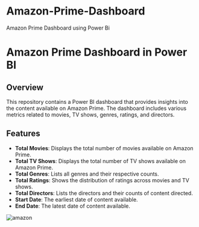 # Amazon-Prime-Dashboard
Amazon Prime Dashboard using Power Bi
# Amazon Prime Dashboard in Power BI

## Overview

This repository contains a Power BI dashboard that provides insights into the content available on Amazon Prime. The dashboard includes various metrics related to movies, TV shows, genres, ratings, and directors.

## Features

- **Total Movies**: Displays the total number of movies available on Amazon Prime.
- **Total TV Shows**: Displays the total number of TV shows available on Amazon Prime.
- **Total Genres**: Lists all genres and their respective counts.
- **Total Ratings**: Shows the distribution of ratings across movies and TV shows.
- **Total Directors**: Lists the directors and their counts of content directed.
- **Start Date**: The earliest date of content available.
- **End Date**: The latest date of content available.

![amazon](https://github.com/user-attachments/assets/ad2e0134-3d5d-4a3b-96e7-65035138b6fd)

